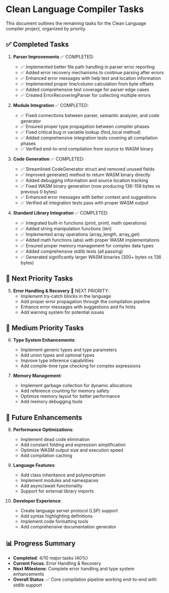 # Clean Language Compiler Tasks

This document outlines the remaining tasks for the Clean Language compiler project, organized by priority.

## ✅ Completed Tasks

1. **Parser Improvements** ✅ COMPLETED:
   - ✅ Implemented better file path handling in parser error reporting
   - ✅ Added error recovery mechanisms to continue parsing after errors
   - ✅ Enhanced error messages with help text and location information
   - ✅ Implemented proper line/column calculation from byte offsets
   - ✅ Added comprehensive test coverage for parser edge cases
   - ✅ Created ErrorRecoveringParser for collecting multiple errors

2. **Module Integration** ✅ COMPLETED:
   - ✅ Fixed connections between parser, semantic analyzer, and code generator
   - ✅ Ensured proper type propagation between compiler phases
   - ✅ Fixed critical bug in variable lookup (find_local method)
   - ✅ Added comprehensive integration tests covering all compilation phases
   - ✅ Verified end-to-end compilation from source to WASM binary

3. **Code Generation** ✅ COMPLETED:
   - ✅ Streamlined CodeGenerator struct and removed unused fields
   - ✅ Improved generate() method to return WASM binary directly
   - ✅ Added debugging information and source location tracking
   - ✅ Fixed WASM binary generation (now producing 136-159 bytes vs previous 0 bytes)
   - ✅ Enhanced error messages with better context and suggestions
   - ✅ Verified all integration tests pass with proper WASM output

4. **Standard Library Integration** ✅ COMPLETED:
   - ✅ Integrated built-in functions (print, printl, math operations)
   - ✅ Added string manipulation functions (len)
   - ✅ Implemented array operations (array_length, array_get)
   - ✅ Added math functions (abs) with proper WASM implementations
   - ✅ Ensured proper memory management for complex data types
   - ✅ Added comprehensive stdlib tests (all passing)
   - ✅ Generated significantly larger WASM binaries (300+ bytes vs 136 bytes)

## 🎯 Next Priority Tasks

5. **Error Handling & Recovery** 🎯 NEXT PRIORITY:
   - Implement try-catch blocks in the language
   - Add proper error propagation through the compilation pipeline
   - Enhance error messages with suggestions and fix hints
   - Add warning system for potential issues

## 🔄 Medium Priority Tasks

6. **Type System Enhancements**:
   - Implement generic types and type parameters
   - Add union types and optional types
   - Improve type inference capabilities
   - Add compile-time type checking for complex expressions

7. **Memory Management**:
   - Implement garbage collection for dynamic allocations
   - Add reference counting for memory safety
   - Optimize memory layout for better performance
   - Add memory debugging tools

## 🚀 Future Enhancements

8. **Performance Optimizations**:
   - Implement dead code elimination
   - Add constant folding and expression simplification
   - Optimize WASM output size and execution speed
   - Add compilation caching

9. **Language Features**:
   - Add class inheritance and polymorphism
   - Implement modules and namespaces
   - Add async/await functionality
   - Support for external library imports

10. **Developer Experience**:
    - Create language server protocol (LSP) support
    - Add syntax highlighting definitions
    - Implement code formatting tools
    - Add comprehensive documentation generator

## 📊 Progress Summary

- **Completed**: 4/10 major tasks (40%)
- **Current Focus**: Error Handling & Recovery
- **Next Milestone**: Complete error handling and type system enhancements
- **Overall Status**: ✅ Core compilation pipeline working end-to-end with stdlib support
